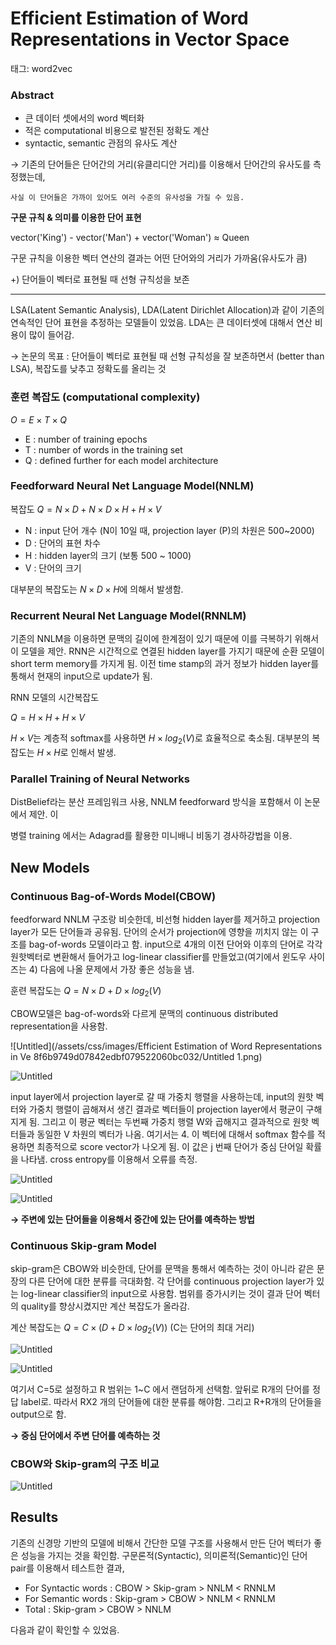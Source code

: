 # Efficient Estimation of Word Representations in Vector Space

태그: word2vec

### **Abstract**

- 큰 데이터 셋에서의 word 벡터화
- 적은 computational 비용으로 발전된 정확도 계산
- syntactic, semantic 관점의 유사도 계산
    
    

→ 기존의 단어들은 단어간의 거리(유클리디안 거리)를 이용해서 단어간의 유사도를 측정했는데, 

    사실 이 단어들은 가까이 있어도 여러 수준의 유사성을 가질 수 있음.

**구문 규칙 & 의미를 이용한 단어 표현**

vector('King') - vector('Man') + vector('Woman') ≈ Queen

구문 규칙을 이용한 벡터 연산의 결과는 어떤 단어와의 거리가 가까움(유사도가 큼)

+) 단어들이 벡터로 표현될 때 선형 규칙성을 보존

---

LSA(Latent Semantic Analysis), LDA(Latent Dirichlet Allocation)과 같이 기존의 연속적인 단어 표현을 추정하는 모델들이 있었음. LDA는 큰 데이터셋에 대해서 연산 비용이 많이 들어감.

→ 논문의 목표 : 단어들이 벡터로 표현될 때 선형 규칙성을 잘 보존하면서 (better than LSA), 복잡도를 낮추고 정확도를 올리는 것 

### 훈련 복잡도 (computational complexity)

$O=E \times T \times Q$

- E : number of training epochs
- T : number of words in the training set
- Q : defined further for each model architecture

### Feedforward Neural Net Language Model(NNLM)

복잡도  $Q=N\times D+N\times D \times H + H\times V$ 

- N : input 단어 개수 (N이 10일 때, projection layer (P)의 차원은 500~2000)
- D : 단어의 표현 차수
- H : hidden layer의 크기 (보통 500 ~ 1000)
- V : 단어의 크기

대부분의 복잡도는 $N\times D\times H$에 의해서 발생함. 

### Recurrent Neural Net Language Model(RNNLM)

기존의 NNLM을 이용하면 문맥의 길이에 한계점이 있기 때문에 이를 극복하기 위해서 이 모델을 제안. RNN은 시간적으로 연결된 hidden layer를 가지기 때문에 순환 모델이 short term memory를 가지게 됨. 이전 time stamp의 과거 정보가 hidden layer를 통해서 현재의 input으로 update가 됨.

RNN 모델의 시간복잡도

 $Q = H\times H + H\times V$

$H \times V$는 계층적 softmax를 사용하면 $H \times log_2(V)$로 효율적으로 축소됨. 대부분의 복잡도는 $H\times H$로 인해서 발생.

### Parallel Training of Neural Networks

DistBelief라는 분산 프레임워크 사용, NNLM feedforward 방식을 포함해서 이 논문에서 제안. 이 

병렬 training 에서는 Adagrad를 활용한 미니배니 비동기 경사하강법을 이용. 

## New Models

### Continuous Bag-of-Words Model(CBOW)

feedforward NNLM 구조랑 비슷한데, 비선형 hidden layer를 제거하고 projection layer가 모든 단어들과 공유됨. 단어의 순서가 projection에 영향을 끼치지 않는 이 구조를 bag-of-words 모델이라고 함. input으로 4개의 이전 단어와 이후의 단어로 각각 원핫벡터로 변환해서 들어가고 log-linear classifier를 만들었고(여기에서 윈도우 사이즈는 4) 다음에 나올 문제에서 가장 좋은 성능을 냄. 

훈련 복잡도는 $Q=N\times D + D \times log_2(V)$ 

CBOW모델은 bag-of-words와 다르게 문맥의 continuous distributed representation을 사용함. 

![Untitled](/assets/css/images/Efficient Estimation of Word Representations in Ve 8f6b9749d07842edbf079522060bc032/Untitled 1.png)

![Untitled](Efficient%20Estimation%20of%20Word%20Representations%20in%20Ve%208f6b9749d07842edbf079522060bc032/Untitled%201.png)

input layer에서 projection layer로 갈 때 가중치 행렬을 사용하는데, input의 원핫 벡터와 가중치 행렬이 곱해져서 생긴 결과로 벡터들이 projection layer에서 평균이 구해지게 됨. 그리고 이 평균 벡터는 두번째 가중치 행렬 W와 곱해지고 결과적으로 원핫 벡터들과 동일한 V 차원의 벡터가 나옴. 여기서는 4. 이 벡터에 대해서 softmax 함수를 적용하면 최종적으로 score vector가 나오게 됨. 이 값은 j 번째 단어가 중심 단어일 확률을 나타냄. cross entropy를 이용해서 오류를 측정. 

![Untitled](Efficient%20Estimation%20of%20Word%20Representations%20in%20Ve%208f6b9749d07842edbf079522060bc032/Untitled%202.png)

![Untitled](Efficient%20Estimation%20of%20Word%20Representations%20in%20Ve%208f6b9749d07842edbf079522060bc032/Untitled%203.png)

**→ 주변에 있는 단어들을 이용해서 중간에 있는 단어를 예측하는 방법** 

### Continuous Skip-gram Model

skip-gram은 CBOW와 비슷한데, 단어를 문맥을 통해서 예측하는 것이 아니라 같은 문장의 다른 단어에 대한 분류를 극대화함. 각 단어를 continuous projection layer가 있는 log-linear classifier의 input으로 사용함. 범위를 증가시키는 것이 결과 단어 벡터의 quality를 향상시켰지만 계산 복잡도가 올라감. 

계산 복잡도는 $Q=C\times (D+D\times log_2(V))$ (C는 단어의 최대 거리) 

![Untitled](Efficient%20Estimation%20of%20Word%20Representations%20in%20Ve%208f6b9749d07842edbf079522060bc032/Untitled%204.png)

![Untitled](Efficient%20Estimation%20of%20Word%20Representations%20in%20Ve%208f6b9749d07842edbf079522060bc032/Untitled%205.png)

여기서 C=5로 설정하고 R 범위는 1~C 에서 랜덤하게 선택함. 앞뒤로 R개의 단어를 정답 label로. 따라서 RX2 개의 단어들에 대한 분류를 해야함. 그리고 R+R개의 단어들을 output으로 함. 

**→ 중심 단어에서 주변 단어를 예측하는 것** 

### CBOW와 Skip-gram의 구조 비교

![Untitled](Efficient%20Estimation%20of%20Word%20Representations%20in%20Ve%208f6b9749d07842edbf079522060bc032/Untitled%206.png)

## Results

기존의 신경망 기반의 모델에 비해서 간단한 모델 구조를 사용해서 만든 단어 벡터가 좋은 성능을 가지는 것을 확인함. 구문론적(Syntactic), 의미론적(Semantic)인 단어 pair를 이용해서 테스트한 결과, 

- For Syntactic words : CBOW > Skip-gram > NNLM < RNNLM
- For Semantic words : Skip-gram > CBOW > NNLM < RNNLM
- Total : Skip-gram > CBOW > NNLM

다음과 같이 확인할 수 있었음.
